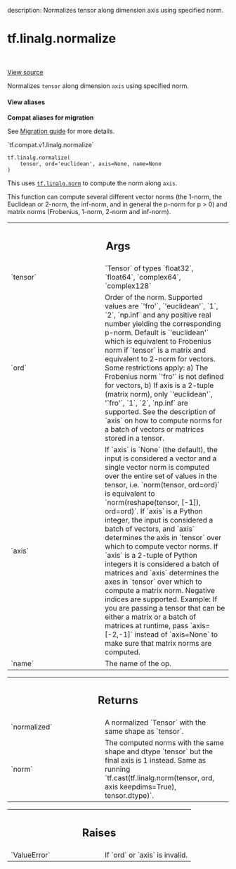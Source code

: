 description: Normalizes tensor along dimension axis using specified norm.

<div itemscope itemtype="http://developers.google.com/ReferenceObject">
<meta itemprop="name" content="tf.linalg.normalize" />
<meta itemprop="path" content="Stable" />
</div>

# tf.linalg.normalize

<!-- Insert buttons and diff -->

<table class="tfo-notebook-buttons tfo-api nocontent" align="left">

</table>

<a target="_blank" href="/code/stable/tensorflow/python/ops/nn_impl.py">View source</a>



Normalizes `tensor` along dimension `axis` using specified norm.

<section class="expandable">
  <h4 class="showalways">View aliases</h4>
  <p>
<b>Compat aliases for migration</b>
<p>See
<a href="https://www.tensorflow.org/guide/migrate">Migration guide</a> for
more details.</p>
<p>`tf.compat.v1.linalg.normalize`</p>
</p>
</section>

<pre class="devsite-click-to-copy prettyprint lang-py tfo-signature-link">
<code>tf.linalg.normalize(
    tensor, ord=&#x27;euclidean&#x27;, axis=None, name=None
)
</code></pre>



<!-- Placeholder for "Used in" -->

This uses <a href="../../tf/norm.md"><code>tf.linalg.norm</code></a> to compute the norm along `axis`.

This function can compute several different vector norms (the 1-norm, the
Euclidean or 2-norm, the inf-norm, and in general the p-norm for p > 0) and
matrix norms (Frobenius, 1-norm, 2-norm and inf-norm).

<!-- Tabular view -->
 <table class="responsive fixed orange">
<colgroup><col width="214px"><col></colgroup>
<tr><th colspan="2"><h2 class="add-link">Args</h2></th></tr>

<tr>
<td>
`tensor`
</td>
<td>
`Tensor` of types `float32`, `float64`, `complex64`, `complex128`
</td>
</tr><tr>
<td>
`ord`
</td>
<td>
Order of the norm. Supported values are `'fro'`, `'euclidean'`, `1`,
`2`, `np.inf` and any positive real number yielding the corresponding
p-norm. Default is `'euclidean'` which is equivalent to Frobenius norm if
`tensor` is a matrix and equivalent to 2-norm for vectors.
Some restrictions apply: a) The Frobenius norm `'fro'` is not defined for
  vectors, b) If axis is a 2-tuple (matrix norm), only `'euclidean'`,
  '`fro'`, `1`, `2`, `np.inf` are supported. See the description of `axis`
  on how to compute norms for a batch of vectors or matrices stored in a
  tensor.
</td>
</tr><tr>
<td>
`axis`
</td>
<td>
If `axis` is `None` (the default), the input is considered a vector
and a single vector norm is computed over the entire set of values in the
tensor, i.e. `norm(tensor, ord=ord)` is equivalent to
`norm(reshape(tensor, [-1]), ord=ord)`. If `axis` is a Python integer, the
input is considered a batch of vectors, and `axis` determines the axis in
`tensor` over which to compute vector norms. If `axis` is a 2-tuple of
Python integers it is considered a batch of matrices and `axis` determines
the axes in `tensor` over which to compute a matrix norm.
Negative indices are supported. Example: If you are passing a tensor that
  can be either a matrix or a batch of matrices at runtime, pass
  `axis=[-2,-1]` instead of `axis=None` to make sure that matrix norms are
  computed.
</td>
</tr><tr>
<td>
`name`
</td>
<td>
The name of the op.
</td>
</tr>
</table>



<!-- Tabular view -->
 <table class="responsive fixed orange">
<colgroup><col width="214px"><col></colgroup>
<tr><th colspan="2"><h2 class="add-link">Returns</h2></th></tr>

<tr>
<td>
`normalized`
</td>
<td>
A normalized `Tensor` with the same shape as `tensor`.
</td>
</tr><tr>
<td>
`norm`
</td>
<td>
The computed norms with the same shape and dtype `tensor` but the
final axis is 1 instead. Same as running
`tf.cast(tf.linalg.norm(tensor, ord, axis keepdims=True), tensor.dtype)`.
</td>
</tr>
</table>



<!-- Tabular view -->
 <table class="responsive fixed orange">
<colgroup><col width="214px"><col></colgroup>
<tr><th colspan="2"><h2 class="add-link">Raises</h2></th></tr>

<tr>
<td>
`ValueError`
</td>
<td>
If `ord` or `axis` is invalid.
</td>
</tr>
</table>

